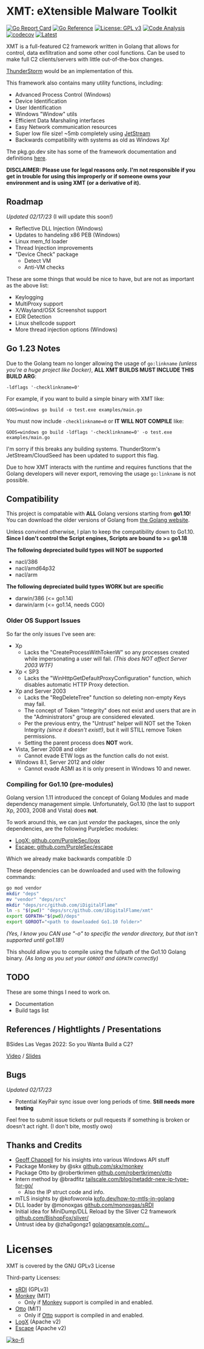 # XMT: eXtensible Malware Toolkit

[![Go Report Card](https://goreportcard.com/badge/github.com/iDigitalFlame/xmt)](https://goreportcard.com/report/github.com/iDigitalFlame/xmt)
[![Go Reference](https://pkg.go.dev/badge/github.com/iDigitalFlame/xmt.svg)](https://pkg.go.dev/github.com/iDigitalFlame/xmt)
[![License: GPL v3](https://img.shields.io/badge/License-GPLv3-blue.svg)](https://www.gnu.org/licenses/gpl-3.0)
[![Code Analysis](https://github.com/iDigitalFlame/XMT/actions/workflows/checks.yaml/badge.svg)](https://github.com/iDigitalFlame/XMT/actions/workflows/checks.yaml)
[![codecov](https://codecov.io/github/iDigitalFlame/XMT/branch/main/graph/badge.svg?token=REQESSIT7C)](https://codecov.io/github/iDigitalFlame/XMT)
[![Latest](https://img.shields.io/github/v/tag/iDigitalFlame/XMT)](https://github.com/iDigitalFlame/XMT/releases)

XMT is a full-featured C2 framework written in Golang that allows for control,
data exfiltration and some other cool functions. Can be used to make full C2
clients/servers with little out-of-the-box changes.

[ThunderStorm](https://github.com/iDigitalFlame/ThunderStorm) would be an implementation
of this.

This framework also contains many utility functions, including:

- Advanced Process Control (Windows)
- Device Identification
- User Identification
- Windows "Window" utils
- Efficient Data Marshaling interfaces
- Easy Network communication resources
- Super low file size! ~5mb completely using [JetStream](https://github.com/iDigitalFlame/ThunderStorm)
- Backwards compatibility with systems as old as Windows Xp!

The pkg.go.dev site has some of the framework documentation and definitions
[here](https://pkg.go.dev/github.com/iDigitalFlame/xmt).

__DISCLAIMER: Please use for legal reasons only. I'm not responsible if you get__
__in trouble for using this improperly or if someone owns your environment and is__
__using XMT (or a derivative of it).__

## Roadmap

_Updated 02/17/23_ (I will update this soon!)

- Reflective DLL Injection (Windows)
- Updates to handeling x86 PEB (Windows)
- Linux mem_fd loader
- Thread Injection improvements
- "Device Check" package
  - Detect VM
  - Anti-VM checks

These are some things that would be nice to have, but are not as important as the
above list:

- Keylogging
- MultiProxy support
- X/Wayland/OSX Screenshot support
- EDR Detection
- Linux shellcode support
- More thread injection options (Windows)

## Go 1.23 Notes

Due to the Golang team no longer allowing the usage of `go:linkname` _(unless you're_
_a huge project like Docker)_, __ALL XMT BUILDS MUST INCLUDE THIS BUILD ARG__:

```shell
-ldflags '-checklinkname=0'
```

For example, if you want to build a simple binary with XMT like:

```shell
GOOS=windows go build -o test.exe examples/main.go
```

You must now include `-checklinkname=0` or __IT WILL NOT COMPILE__ like:

```shell
GOOS=windows go build -ldflags '-checklinkname=0' -o test.exe examples/main.go
```

I'm sorry if this breaks any building systems. ThunderStorm's JetStream/CloudSeed
has been updated to support this flag.

Due to how XMT interacts with the runtime and requires functions that the Golang
developers will never export, removing the usage `go:linkname` is not possible.

## Compatibility

This project is compatable with __ALL__ Golang versions starting from __go1.10__!
You can download the older versions of Golang from [the Golang website](https://go.dev/dl/).

Unless convined otherwise, I plan to keep the compatibility down to Go1.10.
__Since I don't control the Script engines, Scripts are bound to >= go1.18__

__The following depreciated build types will NOT be supported__

- nacl/386
- nacl/amd64p32
- nacl/arm

__The following depreciated build types WORK but are specific__

- darwin/386 (<= go1.14)
- darwin/arm (<= go1.14, needs CGO)

### Older OS Support Issues

So far the only issues I've seen are:

- Xp
  - Lacks the "CreateProcessWithTokenW" so any processes created while impersonating
    a user will fail. _(This does NOT affect Server 2003 WTF)_
- Xp < SP3
  - Lacks the "WinHttpGetDefaultProxyConfiguration" function, which disables
    automatic HTTP Proxy detection.
- Xp and Server 2003
  - Lacks the "RegDeleteTree" function so deleting non-empty Keys may fail.
  - The concept of Token "Integrity" does not exist and users that are in the
    "Administrators" group are considered elevated.
  - Per the previous entry, the "Untrust" helper will NOT set the Token Integrity
    _(since it doesn't exist!)_, but it will STILL remove Token permissions.
  - Setting the parent process does __NOT__ work.
- Vista, Server 2008 and older
  - Cannot evade ETW logs as the function calls do not exist.
- Windows 8.1, Server 2012 and older
  - Cannot evade ASMI as it is only present in Windows 10 and newer.

### Compiling for Go1.10 (pre-modules)

Golang version 1.11 introduced the concept of Golang Modules and made dependency
management simple. Unfortunately, Go1.10 (the last to support Xp, 2003, 2008
and Vista) does __not__.

To work around this, we can just _vendor_ the packages, since the only dependencies,
are the following PurpleSec modules:

- [LogX: github.com/PurpleSec/logx](https://github.com/PurpleSec/logx)
- [Escape: github.com/PurpleSec/escape](https://github.com/PurpleSec/escape)

Which we already make backwards compatible :D

These dependencies can be downloaded and used with the following commands:

```bash
go mod vendor
mkdir "deps"
mv "vendor" "deps/src"
mkdir "deps/src/github.com/iDigitalFlame"
ln -s "$(pwd)" "deps/src/github.com/iDigitalFlame/xmt"
export GOPATH="$(pwd)/deps"
export GOROOT="<path to downloaded Go1.10 folder>"
```

_(Yes, I know you CAN use "-o" to specific the vendor directory, but that isn't_
_supported until go1.18!)_

This should allow you to compile using the fullpath of the Go1.10 Golang binary.
_(As long as you set your `GOROOT` and `GOPATH` correctly)_

## TODO

These are some things I need to work on.

- Documentation
- Build tags list

## References / Hightlights / Presentations

BSides Las Vegas 2022: So you Wanta Build a C2?

[Video](https://www.youtube.com/watch?v=uAfGtGlHLxs) /
[Slides](https://public.idigitalflame.com/docs/so_you_wanta_build_a_c2.pdf)

## Bugs

_Updated 02/17/23_

- Potential KeyPair sync issue over long periods of time. __Still needs more testing__

Feel free to submit issue tickets or pull requests if something is broken or
doesn't act right. (I don't bite, mostly owo)

## Thanks and Credits

- [Geoff Chappell](https://www.geoffchappell.com) for his insights into various Windows API stuff
- Package Monkey by @skx [github.com/skx/monkey](https://github.com/skx/monkey)
- Package Otto by @robertkrimen [github.com/robertkrimen/otto](https://github.com/robertkrimen/otto)
- Intern method by @bradfitz [tailscale.com/blog/netaddr-new-ip-type-for-go/](https://tailscale.com/blog/netaddr-new-ip-type-for-go/)
  - Also the IP struct code and info.
- mTLS insights by @kofoworola [kofo.dev/how-to-mtls-in-golang](https://kofo.dev/how-to-mtls-in-golang)
- DLL loader by @monoxgas [github.com/monoxgas/sRDI](https://github.com/monoxgas/sRDI)
- Initial idea for MiniDump/DLL Reload by the Sliver C2 framework [github.com/BishopFox/sliver/](https://github.com/BishopFox/sliver/)
- Untrust idea by @zha0gongz1 [golangexample.com/...](https://golangexample.com/without-closing-windows-defender-to-make-defender-useless-by-removing-its-token-privileges-and-lowering-the-token-integrity/)

# Licenses

XMT is covered by the GNU GPLv3 License

Third-party Licenses:

- [sRDI](https://raw.githubusercontent.com/monoxgas/sRDI/master/LICENSE) (GPLv3)
- [Monkey](https://raw.githubusercontent.com/skx/monkey/master/LICENSE) (MIT)
  - Only if [Monkey](https://github.com/skx/monkey) support is compiled in and enabled.
- [Otto](https://raw.githubusercontent.com/robertkrimen/otto/master/LICENSE) (MIT)
  - Only if [Otto](https://github.com/robertkrimen/otto) support is compiled in and enabled.
- [LogX](https://raw.githubusercontent.com/PurpleSec/LogX/main/LICENSE) (Apache v2)
- [Escape](https://raw.githubusercontent.com/PurpleSec/Escape/main/LICENSE) (Apache v2)

[![ko-fi](https://ko-fi.com/img/githubbutton_sm.svg)](https://ko-fi.com/Z8Z4121TDS)
